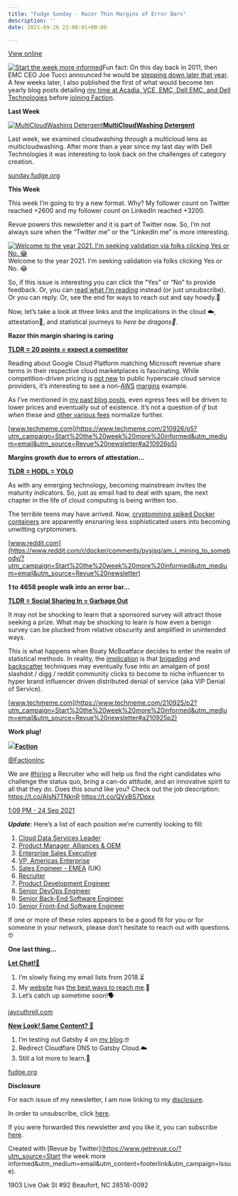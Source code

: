 ```yaml
---
title: "Fudge Sunday - Razor Thin Margins of Error Bars"
description: ''
date: 2021-09-26 23:00:01+00:00

---
```


[View online](https://sunday.fudge.org/issues/fudge-sunday-razor-thin-margins-of-error-bars-772573?utm_campaign=Issue&utm_content=view_in_browser&utm_medium=email&utm_source=Start+the+week+more+informed)

[![Start the week more informed](https://bucketeer-e05bbc84-baa3-437e-9518-adb32be77984.s3.amazonaws.com/public/images/ec434065-8acb-4f40-9dc9-56ac5f7c1964_1200x115.png "Start the week more informed")](https://substackcdn.com/image/fetch/f_auto,q_auto:good,fl_progressive:steep/https%3A%2F%2Fbucketeer-e05bbc84-baa3-437e-9518-adb32be77984.s3.amazonaws.com%2Fpublic%2Fimages%2Fec434065-8acb-4f40-9dc9-56ac5f7c1964_1200x115.png)Fun fact: On this day back in 2011, then EMC CEO Joe Tucci announced he would be [stepping down later that year](https://siliconangle.com/2011/09/26/emc-ceo-joe-tucci-stepping-down/?utm_campaign=Start%20the%20week%20more%20informed&utm_medium=email&utm_source=Revue%20newsletter). A few weeks later, I also published the first of what would become ten yearly blog posts detailing [my time at Acadia, VCE, EMC, Dell EMC, and Dell Technologies](https://fudge.org/archive/my-tenth-year-at-dell-technologies/?utm_campaign=Start%20the%20week%20more%20informed&utm_medium=email&utm_source=Revue%20newsletter) before [joining Faction](https://fudge.org/archive/cloud-data-services-ahead/?utm_campaign=Start%20the%20week%20more%20informed&utm_medium=email&utm_source=Revue%20newsletter).

 **Last Week**

[![MultiCloudWashing Detergent](https://bucketeer-e05bbc84-baa3-437e-9518-adb32be77984.s3.amazonaws.com/public/images/e2226478-6cf4-45fe-b7b5-87ea64aec85a_600x300.jpeg "MultiCloudWashing Detergent")](https://substackcdn.com/image/fetch/f_auto,q_auto:good,fl_progressive:steep/https%3A%2F%2Fbucketeer-e05bbc84-baa3-437e-9518-adb32be77984.s3.amazonaws.com%2Fpublic%2Fimages%2Fe2226478-6cf4-45fe-b7b5-87ea64aec85a_600x300.jpeg)**[MultiCloudWashing Detergent](https://sunday.fudge.org/issues/fudge-sunday-multicloudwashing-detergent-762371?utm_campaign=Start%20the%20week%20more%20informed&utm_medium=email&utm_source=Revue%20newsletter)**

Last week, we examined cloudwashing through a multicloud lens as multicloudwashing. After more than a year since my last day with Dell Technologies it was interesting to look back on the challenges of category creation.

[sunday.fudge.org](https://sunday.fudge.org/issues/fudge-sunday-multicloudwashing-detergent-762371?utm_campaign=Start%20the%20week%20more%20informed&utm_medium=email&utm_source=Revue%20newsletter)

 **This Week**

This week I’m going to try a new format. Why? My follower count on Twitter reached +2600 and my follower count on LinkedIn reached +3200.

Revue powers this newsletter and it is part of Twitter now. So, I’m not always sure when the “Twitter me” or the “LinkedIn me” is more interesting.

[![Welcome to the year 2021. I'm seeking validation via folks clicking Yes or No. 😂](https://bucketeer-e05bbc84-baa3-437e-9518-adb32be77984.s3.amazonaws.com/public/images/9131f4bb-f386-4c33-b9a1-8652422685c8_251x114.png "Welcome to the year 2021. I'm seeking validation via folks clicking Yes or No. 😂")](https://substackcdn.com/image/fetch/f_auto,q_auto:good,fl_progressive:steep/https%3A%2F%2Fbucketeer-e05bbc84-baa3-437e-9518-adb32be77984.s3.amazonaws.com%2Fpublic%2Fimages%2F9131f4bb-f386-4c33-b9a1-8652422685c8_251x114.png)Welcome to the year 2021. I'm seeking validation via folks clicking Yes or No. 😂

So, if this issue is interesting you can click the “Yes” or “No” to provide feedback. Or, you can [read what I’m reading](https://sunday.fudge.org/issues/fudge-sunday-what-i-ve-been-reading-lately-653166?utm_campaign=Start%20the%20week%20more%20informed&utm_medium=email&utm_source=Revue%20newsletter) instead (or just unsubscribe). Or you can reply. Or, see the end for ways to reach out and say howdy.👋

Now, let’s take a look at three links and the implications in the cloud ☁️, attestation🔐, and statistical journeys to *here be dragons🐲*.

 **Razor thin margin sharing is caring**

**[TLDR = 20 points = expect a competitor](https://www.techmeme.com/210926/p5?utm_campaign=Start%20the%20week%20more%20informed&utm_medium=email&utm_source=Revue%20newsletter#a210926p5)**

Reading about Google Cloud Platform matching Microsoft revenue share terms in their respective cloud marketplaces is fascinating. While competition-driven pricing is [not new](https://www.zdnet.com/article/the-cloud-price-war-continues-amazon-cuts-its-cloud-storage-prices-again/?utm_campaign=Start%20the%20week%20more%20informed&utm_medium=email&utm_source=Revue%20newsletter) to public hyperscale cloud service providers, it’s interesting to see a non-[AWS](https://www.lastweekinaws.com/blog/awss-per-service-margins/?utm_campaign=Start%20the%20week%20more%20informed&utm_medium=email&utm_source=Revue%20newsletter) [margins](https://www.lastweekinaws.com/blog/awss-per-service-margins/?utm_campaign=Start%20the%20week%20more%20informed&utm_medium=email&utm_source=Revue%20newsletter) example.

As I’ve mentioned in [my past blog posts](https://fudge.org/archive/multicloud-march/?utm_campaign=Start%20the%20week%20more%20informed&utm_medium=email&utm_source=Revue%20newsletter), even egress fees will be driven to lower prices and eventually out of existence. It’s not a question of *if* but *when* these and [other various fees](https://alexhudson.com/2021/09/17/its-tough-being-an-azure-fan/?utm_campaign=Start%20the%20week%20more%20informed&utm_medium=email&utm_source=Revue%20newsletter) normalize further.

[www.techmeme.com](https://www.techmeme.com/210926/p5?utm_campaign=Start%20the%20week%20more%20informed&utm_medium=email&utm_source=Revue%20newsletter#a210926p5)

 **Margins growth due to errors of attestation...**

**[TLDR = HODL = YOLO](https://www.reddit.com/r/docker/comments/pvsjsq/am_i_mining_to_somebody/?utm_campaign=Start%20the%20week%20more%20informed&utm_medium=email&utm_source=Revue%20newsletter)**

As with any emerging technology, becoming mainstream invites the maturity indicators. So, just as email had to deal with spam, the next chapter in the life of cloud computing is being written too.

The terrible teens may have arrived. Now, [cryptomining spiked Docker containers](https://www.reddit.com/r/docker/comments/pvsjsq/am_i_mining_to_somebody/?utm_campaign=Start%20the%20week%20more%20informed&utm_medium=email&utm_source=Revue%20newsletter) are apparently ensnaring less sophisticated users into becoming unwitting cyrptominers.

[www.reddit.com](https://www.reddit.com/r/docker/comments/pvsjsq/am_i_mining_to_somebody/?utm_campaign=Start%20the%20week%20more%20informed&utm_medium=email&utm_source=Revue%20newsletter)

 **1 to 4658 people walk into an error bar...**

**[TLDR = Social Sharing In = Garbage Out](https://www.techmeme.com/210925/p2?utm_campaign=Start%20the%20week%20more%20informed&utm_medium=email&utm_source=Revue%20newsletter#a210925p2)**

It may not be shocking to learn that a sponsored survey will attract those seeking a prize. What may be shocking to learn is how even a benign survey can be plucked from relative obscurity and amplified in unintended ways.

This is what happens when Boaty McBoatface decides to enter the realm of statistical methods. In reality, the [implication](https://aws.amazon.com/blogs/publicsector/what-need-to-know-executive-order-improving-nations-cybersecurity-how-aws-can-help/?utm_campaign=Start%20the%20week%20more%20informed&utm_medium=email&utm_source=Revue%20newsletter) is that [brigading](https://institute.global/policy/social-media-futures-what-brigading?utm_campaign=Start%20the%20week%20more%20informed&utm_medium=email&utm_source=Revue%20newsletter) and [backscatter](https://docs.microsoft.com/en-us/microsoft-365/security/office-365-security/backscatter-messages-and-eop?utm_campaign=Start%20the%20week%20more%20informed&utm_medium=email&utm_source=Revue%20newsletter&view=o365-worldwide) techniques may eventually fuse into an amalgam of post slashdot / digg / reddit community clicks to become to niche influencer to hyper brand influencer driven distributed denial of service (aka VIP Denial of Service).

[www.techmeme.com](https://www.techmeme.com/210925/p2?utm_campaign=Start%20the%20week%20more%20informed&utm_medium=email&utm_source=Revue%20newsletter#a210925p2)

 **Work plug!**

[![](https://bucketeer-e05bbc84-baa3-437e-9518-adb32be77984.s3.amazonaws.com/public/images/25daa248-8477-4d56-8abc-9a28d7a4b440_600x314.png)](https://substackcdn.com/image/fetch/f_auto,q_auto:good,fl_progressive:steep/https%3A%2F%2Fbucketeer-e05bbc84-baa3-437e-9518-adb32be77984.s3.amazonaws.com%2Fpublic%2Fimages%2F25daa248-8477-4d56-8abc-9a28d7a4b440_600x314.png)**[Faction](https://twitter.com/FactionInc/status/1441449851053658112)**

[@FactionInc](https://twitter.com/FactionInc/status/1441449851053658112)

We are [#hiring](https://twitter.com/search?q=%23hiring "#hiring") a Recruiter who will help us find the right candidates who challenge the status quo, bring a can-do attitude, and an innovative spirit to all that they do. Does this sound like you? Check out the job description: <https://t.co/AIsN7TNknR> <https://t.co/QVxBS7Dpxx>

 [1:09 PM - 24 Sep 2021](https://twitter.com/FactionInc/status/1441449851053658112)

***Update***: Here’s a list of each position we’re currently looking to fill:

1. [Cloud Data Services Leader](https://www.factioninc.com/company/careers/?gh_jid=4023220004&utm_campaign=Start%20the%20week%20more%20informed&utm_medium=email&utm_source=Revue%20newsletter#job-posting)
2. [Product Manager, Alliances & OEM](https://www.factioninc.com/company/careers/?gh_jid=4055866004&utm_campaign=Start%20the%20week%20more%20informed&utm_medium=email&utm_source=Revue%20newsletter#job-posting)
3. [Enterprise Sales Executive](https://www.factioninc.com/company/careers/?gh_jid=4023262004&utm_campaign=Start%20the%20week%20more%20informed&utm_medium=email&utm_source=Revue%20newsletter#job-posting)
4. [VP, Americas Enterprise](https://www.factioninc.com/company/careers/?gh_jid=4102014004&utm_campaign=Start%20the%20week%20more%20informed&utm_medium=email&utm_source=Revue%20newsletter#job-posting)
5. [Sales Engineer - EMEA](https://www.factioninc.com/company/careers/?gh_jid=4068080004&utm_campaign=Start%20the%20week%20more%20informed&utm_medium=email&utm_source=Revue%20newsletter#job-posting) (UK)
6. [Recruiter](https://www.factioninc.com/company/careers/?gh_jid=4114604004&utm_campaign=Start%20the%20week%20more%20informed&utm_medium=email&utm_source=Revue%20newsletter#job-posting)
7. [Product Development Engineer](https://www.factioninc.com/company/careers/?gh_jid=4048366004&utm_campaign=Start%20the%20week%20more%20informed&utm_medium=email&utm_source=Revue%20newsletter#job-posting)
8. [Senior DevOps Engineer](https://www.factioninc.com/company/careers/?gh_jid=4022896004&utm_campaign=Start%20the%20week%20more%20informed&utm_medium=email&utm_source=Revue%20newsletter#job-posting)
9. [Senior Back-End Software Engineer](https://www.factioninc.com/company/careers/?gh_jid=4022750004&utm_campaign=Start%20the%20week%20more%20informed&utm_medium=email&utm_source=Revue%20newsletter#job-posting)
10. [Senior Front-End Software Engineer](https://www.factioninc.com/company/careers/?gh_jid=4055888004&utm_campaign=Start%20the%20week%20more%20informed&utm_medium=email&utm_source=Revue%20newsletter#job-posting)

If one or more of these roles appears to be a good fit for you or for someone in your network, please don’t hesitate to reach out with questions. 🤓

 **One last thing...**

**[Let Chat!👋](https://jaycuthrell.com/contact/?utm_campaign=Start%20the%20week%20more%20informed&utm_medium=email&utm_source=Revue%20newsletter)**

1. I’m slowly fixing my email lists from 2018.⏳
2. My [website](https://jaycuthrell.com/contact/?utm_campaign=Start%20the%20week%20more%20informed&utm_medium=email&utm_source=Revue%20newsletter) has [the best ways to reach me](https://jaycuthrell.com/contact/?utm_campaign=Start%20the%20week%20more%20informed&utm_medium=email&utm_source=Revue%20newsletter).💬
3. Let’s catch up sometime soon!🗣

[jaycuthrell.com](https://jaycuthrell.com/contact/?utm_campaign=Start%20the%20week%20more%20informed&utm_medium=email&utm_source=Revue%20newsletter)

**[New Look! Same Content? 🤣](https://fudge.org/?utm_campaign=Start%20the%20week%20more%20informed&utm_medium=email&utm_source=Revue%20newsletter)**

1. I’m testing out Gatsby 4 on [my blog](https://fudge.org/?utm_campaign=Start%20the%20week%20more%20informed&utm_medium=email&utm_source=Revue%20newsletter).🤓
2. Redirect Cloudflare DNS to Gatsby Cloud.☁️
3. Still a lot more to learn.🚀

[fudge.org](https://fudge.org/?utm_campaign=Start%20the%20week%20more%20informed&utm_medium=email&utm_source=Revue%20newsletter)

 **Disclosure**

For each issue of my newsletter, I am now linking to my [disclosure](https://jaycuthrell.com/disclosure/?utm_campaign=Fudge%20Sunday&utm_medium=email&utm_source=Revue%20newsletter).

In order to unsubscribe, click [here](#).

If you were forwarded this newsletter and you like it, you can subscribe [here](https://sunday.fudge.org/?utm_campaign=Issue&utm_content=forwarded&utm_medium=email&utm_source=Start+the+week+more+informed).

Created with [Revue by Twitter](https://www.getrevue.co/?utm_source=Start the week more informed&utm_medium=email&utm_content=footerlink&utm_campaign=Issue).

1903 Live Oak St #92 Beaufort, NC 28516-0092

